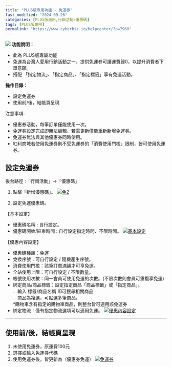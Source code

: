 ```yaml
---
title: "PLUS版專用功能 - 免運券"
last_modified: "2024-09-26"
categories: [PLUS版適用,行銷活動>優惠碼]
tags: [PLUS版專用]
permalink: "https://www.cyberbiz.io/helpcenter/?p=7960"
---
```


![](https://www.cyberbiz.io/helpcenter/wp-content/uploads/PLUS版3.png)
**功能說明：**  


* 此為 PLUS版專屬功能
* 免運為台灣人愛用行銷活動之一，提供免運券可讓運費歸0，以提升消費者下單意願。
* 搭配 「指定物流」、「指定商品」、「指定標籤」享有免運活動。

**操作目錄：**

* 設定免運券
* 使用前/後，結帳頁呈現

注意事項:  

* 優惠券活動，每筆訂單僅能使用一次。
* 免運券設定完成即無法編輯，若需更新僅能重新新增免運券。
* 免運券無法與其他優惠券同時使用。
* 紅利商城若使用免運券則不受免運券的「消費使用門檻」限制，皆可使用免運券。



## 設定免運券

後台路徑 :「行銷活動」→「優惠碼」  


1. 點擊「新增優惠碼」。 [![免2](https://www.cyberbiz.io/support/wp-content/uploads/免運券02.png)](https://www.cyberbiz.io/support/wp-content/uploads/免運券02.png)


2. 設定免運優惠碼。  


【基本設定】

* 優惠碼名稱 : 自行設定。
* 優惠碼開始/結束時間 : 自行設定指定時間、不限時間。 
[![基本設定](https://www.cyberbiz.io/support/wp-content/uploads/免運券03.png)](https://www.cyberbiz.io/support/wp-content/uploads/免運券03.png)  


【優惠內容設定】

* 優惠碼種類：免運 
* 兌換序號：可自行設定 / 隨機產生序號。 
* 消費使用門檻：該筆訂單滿額才可享免運。 
* 全站使用上限：可自行設定 / 不限數量。
* 帳號使用次數：同一會員可使用免運的次數。(不限次數則會員可重複享免運) 
* 綁定商品/商品標籤：設定指定商品「商品標籤」或「指定商品」。  
．輸入 標籤/商品名稱 即可搜尋相關商品  
．商品為複選，可點選多筆商品。  
*購物車含有指定的購物車商品，則整台皆可適用該免運券 
* 綁定物流：僅有指定物流選項可以適用免運。 
[![優惠內容設定](https://www.cyberbiz.io/support/wp-content/uploads/免運券04.png)](https://www.cyberbiz.io/support/wp-content/uploads/免運券04.png)  




* * *



## 使用前/後，結帳頁呈現

1. 未使用免運券，原運費100元
2. 選擇或輸入免運券代碼
3. 使用免運券後，皆更新為（優惠券免運）
[![免運券](https://www.cyberbiz.io/support/wp-content/uploads/免運券05.png)](https://www.cyberbiz.io/support/wp-content/uploads/免運券05.png)  

